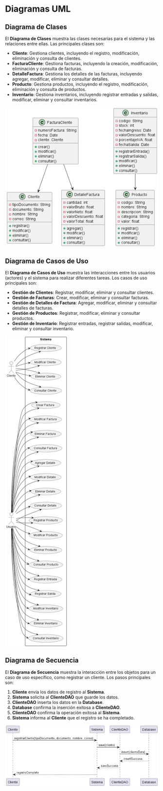 # Diagramas UML

## Diagrama de Clases

El **Diagrama de Clases** muestra las clases necesarias para el sistema y las relaciones entre ellas. Las principales clases son:

- **Cliente**: Gestiona clientes, incluyendo el registro, modificación, eliminación y consulta de clientes.
- **FacturaCliente**: Gestiona facturas, incluyendo la creación, modificación, eliminación y consulta de facturas.
- **DetalleFactura**: Gestiona los detalles de las facturas, incluyendo agregar, modificar, eliminar y consultar detalles.
- **Producto**: Gestiona productos, incluyendo el registro, modificación, eliminación y consulta de productos.
- **Inventario**: Gestiona inventarios, incluyendo registrar entradas y salidas, modificar, eliminar y consultar inventarios.

![Diagrama de Clases](/Imagenes/clase.png)

## Diagrama de Casos de Uso

El **Diagrama de Casos de Uso** muestra las interacciones entre los usuarios (actores) y el sistema para realizar diferentes tareas. Los casos de uso principales son:

- **Gestión de Clientes**: Registrar, modificar, eliminar y consultar clientes.
- **Gestión de Facturas**: Crear, modificar, eliminar y consultar facturas.
- **Gestión de Detalles de Factura**: Agregar, modificar, eliminar y consultar detalles de facturas.
- **Gestión de Productos**: Registrar, modificar, eliminar y consultar productos.
- **Gestión de Inventario**: Registrar entradas, registrar salidas, modificar, eliminar y consultar inventario.

![Diagrama de Casos de Uso](/Imagenes/casos%20de%20uso.png)

## Diagrama de Secuencia

El **Diagrama de Secuencia** muestra la interacción entre los objetos para un caso de uso específico, como registrar un cliente. Los pasos principales son:

1. **Cliente** envía los datos de registro al **Sistema**.
2. **Sistema** solicita al **ClienteDAO** que guarde los datos.
3. **ClienteDAO** inserta los datos en la **Database**.
4. **Database** confirma la inserción exitosa a **ClienteDAO**.
5. **ClienteDAO** confirma la operación exitosa al **Sistema**.
6. **Sistema** informa al **Cliente** que el registro se ha completado.

![Diagrama de Secuencia](/Imagenes/secuencia.png)
